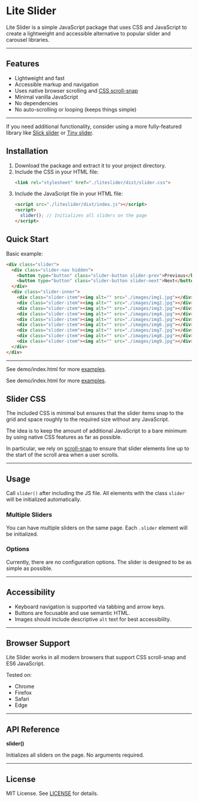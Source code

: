 # Lite Slider


Lite Slider is a simple JavaScript package that uses CSS and JavaScript to create a lightweight and accessible alternative to popular slider and carousel libraries.

---

## Features

- Lightweight and fast
- Accessible markup and navigation
- Uses native browser scrolling and [CSS scroll-snap](https://developer.mozilla.org/en-US/docs/Web/CSS/CSS_scroll_snap)
- Minimal vanilla JavaScript
- No dependencies
- No auto-scrolling or looping (keeps things simple)

---

If you need additional functionality, consider using a more fully-featured library like [Slick slider](https://kenwheeler.github.io/slick/) or [Tiny slider](https://github.com/ganlanyuan/tiny-slider).


## Installation

1. Download the package and extract it to your project directory.
2. Include the CSS in your HTML file:
    ```html
    <link rel="stylesheet" href="./liteslider/dist/slider.css">
    ```
3. Include the JavaScript file in your HTML file:
    ```html
    <script src="./liteslider/dist/index.js"></script>
    <script>
      slider(); // Initializes all sliders on the page
    </script>
    ```

## Quick Start

Basic example:

```html
<div class="slider">
  <div class="slider-nav hidden">
    <button type="button" class="slider-button slider-prev">Previous</button>
    <button type="button" class="slider-button slider-next">Next</button>
  </div>
  <div class="slider-inner">
    <div class="slider-item"><img alt="" src="./images/img1.jpg"></div>
    <div class="slider-item"><img alt="" src="./images/img2.jpg"></div>
    <div class="slider-item"><img alt="" src="./images/img3.jpg"></div>
    <div class="slider-item"><img alt="" src="./images/img4.jpg"></div>
    <div class="slider-item"><img alt="" src="./images/img5.jpg"></div>
    <div class="slider-item"><img alt="" src="./images/img6.jpg"></div>
    <div class="slider-item"><img alt="" src="./images/img7.jpg"></div>
    <div class="slider-item"><img alt="" src="./images/img8.jpg"></div>
    <div class="slider-item"><img alt="" src="./images/img9.jpg"></div>
  </div>
</div>
```

---

See demo/index.html for more [examples](https://mikeh74.github.io/liteslider/demo/).

See demo/index.html for more [examples](https://mikeh74.github.io/liteslider/demo/).


## Slider CSS

The included CSS is minimal but ensures that the slider items snap to the grid and space roughly to the required size without any JavaScript.

The idea is to keep the amount of additional JavaScript to a bare minimum by using native CSS features as far as possible.

In particular, we rely on [scroll-snap](https://developer.mozilla.org/en-US/docs/Web/CSS/CSS_scroll_snap) to ensure that slider elements line up to the start of the scroll area when a user scrolls.

---

## Usage

Call `slider()` after including the JS file. All elements with the class `slider` will be initialized automatically.

### Multiple Sliders

You can have multiple sliders on the same page. Each `.slider` element will be initialized.

### Options

Currently, there are no configuration options. The slider is designed to be as simple as possible.

---

## Accessibility

- Keyboard navigation is supported via tabbing and arrow keys.
- Buttons are focusable and use semantic HTML.
- Images should include descriptive `alt` text for best accessibility.

---

## Browser Support

Lite Slider works in all modern browsers that support CSS scroll-snap and ES6 JavaScript.

Tested on:
- Chrome
- Firefox
- Safari
- Edge

---

## API Reference

**slider()**

Initializes all sliders on the page. No arguments required.

---

## License

MIT License. See [LICENSE](LICENSE) for details.
